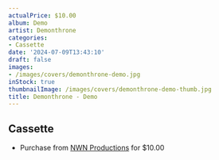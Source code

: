 ```yaml
---
actualPrice: $10.00
album: Demo
artist: Demonthrone
categories:
- Cassette
date: '2024-07-09T13:43:10'
draft: false
images:
- /images/covers/demonthrone-demo.jpg
inStock: true
thumbnailImage: /images/covers/demonthrone-demo-thumb.jpg
title: Demonthrone - Demo
---
```


## Cassette
* Purchase from [NWN Productions](http://shop.nwnprod.com/index.php?route=product/product&path=73&product_id=359&sort=pd.name&order=ASC) for $10.00
